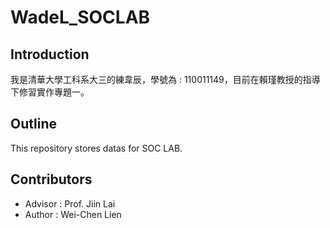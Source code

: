 # WadeL_SOCLAB

## Introduction

我是清華大學工科系大三的練韋辰，學號為 : 110011149，目前在賴瑾教授的指導下修習實作專題一。

## Outline

This repository stores datas for SOC LAB.

## Contributors

* Advisor : Prof. Jiin Lai
* Author : Wei-Chen Lien

